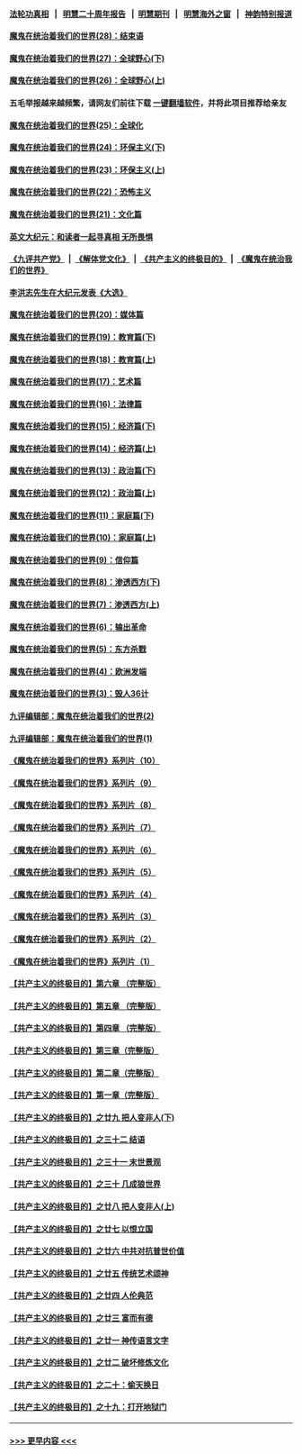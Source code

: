 #### [法轮功真相](https://github.com/gfw-breaker/truth/blob/master/README.md?t=0) &nbsp;&nbsp;|&nbsp;&nbsp; [明慧二十周年报告](https://github.com/gfw-breaker/mh-reports/blob/master/README.md?t=0) &nbsp;&nbsp;|&nbsp;&nbsp;[明慧期刊](https://github.com/gfw-breaker/mh-qikan) &nbsp;&nbsp;|&nbsp;&nbsp; [明慧海外之窗](https://github.com/gfw-breaker/mh-news/blob/master/README.md?t=0) &nbsp;&nbsp;|&nbsp;&nbsp; [神韵特别报道](https://github.com/gfw-breaker/mh-news/blob/master/shenyun.md?t=0)
#### [魔鬼在统治着我们的世界(28)：结束语](../pages/nsc422/n10936246.md?t=06200402) 
#### [魔鬼在统治着我们的世界(27)：全球野心(下)](../pages/nsc422/n10928319.md?t=06200402) 
#### [魔鬼在统治着我们的世界(26)：全球野心(上)](../pages/nsc422/n10900318.md?t=06200402) 
#### 五毛举报越来越频繁，请网友们前往下载 [一键翻墙软件](https://github.com/gfw-breaker/ssr-accounts)，并将此项目推荐给亲友
#### [魔鬼在统治着我们的世界(25)：全球化](../pages/nsc422/n10788205.md?t=06200402) 
#### [魔鬼在统治着我们的世界(24)：环保主义(下)](../pages/nsc422/n10695307.md?t=06200402) 
#### [魔鬼在统治着我们的世界(23)：环保主义(上)](../pages/nsc422/n10688613.md?t=06200402) 
#### [魔鬼在统治着我们的世界(22)：恐怖主义](../pages/nsc422/n10614727.md?t=06200402) 
#### [魔鬼在统治着我们的世界(21)：文化篇](../pages/nsc422/n10597706.md?t=06200402) 
#### [英文大纪元：和读者一起寻真相 无所畏惧](../pages/nsc422/n12542027.md?t=06200402) 
#### [《九评共产党》](https://github.com/begood0513/9ping.md/blob/master/README.md) &nbsp;|&nbsp; [《解体党文化》](../../../../jtdwh.md/blob/master/README.md)  &nbsp;|&nbsp; [《共产主义的终极目的》](../../../../gczydzjmd.md/blob/master/README.md) &nbsp;|&nbsp; [《魔鬼在统治我们的世界》](../../../../mgztzwmdsj.md/blob/master/README.md) 
#### [李洪志先生在大纪元发表《大选》](../pages/nsc422/n12534746.md?t=06200402) 
#### [魔鬼在统治着我们的世界(20)：媒体篇](../pages/nsc422/n10586579.md?t=06200402) 
#### [魔鬼在统治着我们的世界(19)：教育篇(下)](../pages/nsc422/n10564808.md?t=06200402) 
#### [魔鬼在统治着我们的世界(18)：教育篇(上)](../pages/nsc422/n10526970.md?t=06200402) 
#### [魔鬼在统治着我们的世界(17)：艺术篇](../pages/nsc422/n10499093.md?t=06200402) 
#### [魔鬼在统治着我们的世界(16)：法律篇](../pages/nsc422/n10485969.md?t=06200402) 
#### [魔鬼在统治着我们的世界(15)：经济篇(下)](../pages/nsc422/n10469975.md?t=06200402) 
#### [魔鬼在统治着我们的世界(14)：经济篇(上)](../pages/nsc422/n10457370.md?t=06200402) 
#### [魔鬼在统治着我们的世界(13)：政治篇(下)](../pages/nsc422/n10448270.md?t=06200402) 
#### [魔鬼在统治着我们的世界(12)：政治篇(上)](../pages/nsc422/n10444576.md?t=06200402) 
#### [魔鬼在统治着我们的世界(11)：家庭篇(下)](../pages/nsc422/n10440961.md?t=06200402) 
#### [魔鬼在统治着我们的世界(10)：家庭篇(上)](../pages/nsc422/n10435448.md?t=06200402) 
#### [魔鬼在统治着我们的世界(9)：信仰篇](../pages/nsc422/n10432159.md?t=06200402) 
#### [魔鬼在统治着我们的世界(8)：渗透西方(下)](../pages/nsc422/n10429603.md?t=06200402) 
#### [魔鬼在统治着我们的世界(7)：渗透西方(上)](../pages/nsc422/n10426013.md?t=06200402) 
#### [魔鬼在统治着我们的世界(6)：输出革命](../pages/nsc422/n10421536.md?t=06200402) 
#### [魔鬼在统治着我们的世界(5)：东方杀戮](../pages/nsc422/n10417707.md?t=06200402) 
#### [魔鬼在统治着我们的世界(4)：欧洲发端](../pages/nsc422/n10414890.md?t=06200402) 
#### [魔鬼在统治着我们的世界(3)：毁人36计](../pages/nsc422/n10411583.md?t=06200402) 
#### [九评编辑部：魔鬼在统治着我们的世界(2)](../pages/nsc422/n10410036.md?t=06200402) 
#### [九评编辑部：魔鬼在统治着我们的世界(1)](../pages/nsc422/n10406825.md?t=06200402) 
#### [《魔鬼在统治着我们的世界》系列片（10）](../pages/nsc422/n12292670.md?t=06200402) 
#### [《魔鬼在统治着我们的世界》系列片（9）](../pages/nsc422/n12290859.md?t=06200402) 
#### [《魔鬼在统治着我们的世界》系列片（8）](../pages/nsc422/n12287445.md?t=06200402) 
#### [《魔鬼在统治着我们的世界》系列片（7）](../pages/nsc422/n12283425.md?t=06200402) 
#### [《魔鬼在统治着我们的世界》系列片（6）](../pages/nsc422/n12282314.md?t=06200402) 
#### [《魔鬼在统治着我们的世界》系列片（5）](../pages/nsc422/n12281419.md?t=06200402) 
#### [《魔鬼在统治着我们的世界》系列片（4）](../pages/nsc422/n12274024.md?t=06200402) 
#### [《魔鬼在统治着我们的世界》系列片（3）](../pages/nsc422/n12271322.md?t=06200402) 
#### [《魔鬼在统治着我们的世界》系列片（2）](../pages/nsc422/n12269049.md?t=06200402) 
#### [《魔鬼在统治着我们的世界》系列片（1）](../pages/nsc422/n12267575.md?t=06200402) 
#### [【共产主义的终极目的】第六章 （完整版）](../pages/nsc422/n11428913.md?t=06200402) 
#### [【共产主义的终极目的】第五章 （完整版）](../pages/nsc422/n11428912.md?t=06200402) 
#### [【共产主义的终极目的】第四章 （完整版）](../pages/nsc422/n11428907.md?t=06200402) 
#### [【共产主义的终极目的】第三章（完整版）](../pages/nsc422/n11428848.md?t=06200402) 
#### [【共产主义的终极目的】第二章（完整版）](../pages/nsc422/n11428831.md?t=06200402) 
#### [【共产主义的终极目的】第一章（完整版）](../pages/nsc422/n11417651.md?t=06200402) 
#### [【共产主义的终极目的】之廿九 把人变非人(下)](../pages/nsc422/n11344140.md?t=06200402) 
#### [【共产主义的终极目的】之三十二 结语](../pages/nsc422/n11360535.md?t=06200402) 
#### [【共产主义的终极目的】之三十一 末世景观](../pages/nsc422/n11351129.md?t=06200402) 
#### [【共产主义的终极目的】之三十 几成狼世界](../pages/nsc422/n11348280.md?t=06200402) 
#### [【共产主义的终极目的】之廿八 把人变非人(上)](../pages/nsc422/n11340492.md?t=06200402) 
#### [【共产主义的终极目的】之廿七 以恨立国](../pages/nsc422/n11336944.md?t=06200402) 
#### [【共产主义的终极目的】之廿六 中共对抗普世价值](../pages/nsc422/n11324785.md?t=06200402) 
#### [【共产主义的终极目的】之廿五 传统艺术颂神](../pages/nsc422/n11296396.md?t=06200402) 
#### [【共产主义的终极目的】之廿四 人伦典范](../pages/nsc422/n11296397.md?t=06200402) 
#### [【共产主义的终极目的】之廿三 富而有德](../pages/nsc422/n11283598.md?t=06200402) 
#### [【共产主义的终极目的】之廿一 神传语言文字](../pages/nsc422/n11263265.md?t=06200402) 
#### [【共产主义的终极目的】之廿二 破坏修炼文化](../pages/nsc422/n11245728.md?t=06200402) 
#### [【共产主义的终极目的】之二十：偷天换日](../pages/nsc422/n11238846.md?t=06200402) 
#### [【共产主义的终极目的】之十九：打开地狱门](../pages/nsc422/n11206376.md?t=06200402) 

----
#### [ >>> 更早内容 <<< ](../indexes/nsc422-earlier.md)
